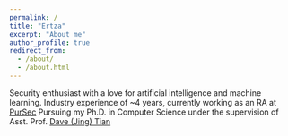 ```yaml
---
permalink: /
title: "Ertza"
excerpt: "About me"
author_profile: true
redirect_from: 
  - /about/
  - /about.html
---
```


Security enthusiast with a love for artificial intelligence and machine learning.
Industry experience of ~4 years, currently working as an RA at [PurSec](https://pursec.cs.purdue.edu/) 
Pursuing my Ph.D. in Computer Science under the supervision of Asst. Prof. [Dave (Jing) Tian](https://davejingtian.org/)